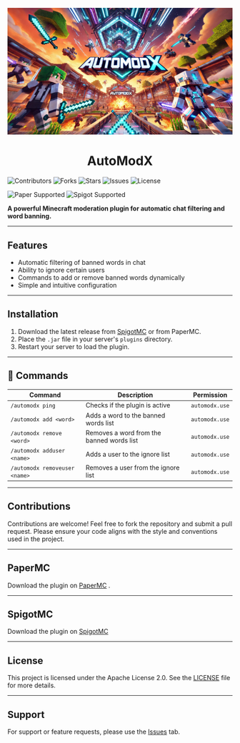 ![kep](public/AutoModX.png)

<h1 align="center"> AutoModX</h1>





  ![Contributors](https://img.shields.io/github/contributors/CapitainFoxy/AutoModX?style=flat-square)
  ![Forks](https://img.shields.io/github/forks/CapitainFoxy/AutoModX?style=flat-square)
  ![Stars](https://img.shields.io/github/stars/CapitainFoxy/AutoModX?style=flat-square)
  ![Issues](https://img.shields.io/github/issues/CapitainFoxy/AutoModX?style=flat-square)
  ![License](https://img.shields.io/github/license/CapitainFoxy/AutoModX?style=flat-square)

  
  ![Paper Supported](https://camo.githubusercontent.com/04f8d33ef089137caf4598c852452bb9f4b1f90b37fb5444866a6211e191f290/68747470733a2f2f63646e2e6a7364656c6976722e6e65742f67682f696e746572677261762f646576696e732d6261646765732f6173736574732f636f6d706163742f737570706f727465642f70617065725f766563746f722e737667)
  ![Spigot Supported](https://cdn.jsdelivr.net/gh/intergrav/devins-badges/assets/compact/supported/spigot_vector.svg)


**A powerful Minecraft moderation plugin for automatic chat filtering and word banning.**

---

##  Features
-  Automatic filtering of banned words in chat
-  Ability to ignore certain users
-  Commands to add or remove banned words dynamically
-  Simple and intuitive configuration

---

##  Installation
1. Download the latest release from [SpigotMC](https://github.com/CapitainFoxy/AutoModX/blob/main/README.md#papermc) or from PaperMC. 
2. Place the `.jar` file in your server's `plugins` directory.
3. Restart your server to load the plugin.

---

## 🔨 Commands
| Command               | Description                                | Permission    |
|-----------------------|--------------------------------------------|---------------|
| `/automodx ping`      | Checks if the plugin is active             | `automodx.use`|
| `/automodx add <word>`| Adds a word to the banned words list        | `automodx.use`|
| `/automodx remove <word>`| Removes a word from the banned words list| `automodx.use`|
| `/automodx adduser <name>`| Adds a user to the ignore list          | `automodx.use`|
| `/automodx removeuser <name>`| Removes a user from the ignore list | `automodx.use`|

---

##  Contributions
Contributions are welcome! Feel free to fork the repository and submit a pull request. Please ensure your code aligns with the style and conventions used in the project.


---

## PaperMC
Download the plugin on [PaperMC](https://hangar.papermc.io/CapitainFoxy/AutoModX) .

---

## SpigotMC
Download the plugin on [SpigotMC](https://www.spigotmc.org/resources/automodx.121430/)

---

##  License
This project is licensed under the Apache License 2.0. See the [LICENSE](LICENSE) file for more details.

---

##  Support
For support or feature requests, please use the [Issues](https://github.com/CapitainFoxy/AutoModX/issues) tab.


